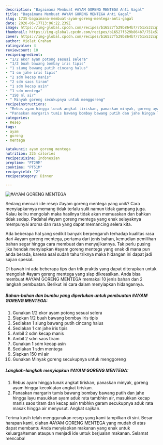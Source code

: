 ```yaml
---
description: "Bagaimana Membuat #AYAM GORENG MENTEGA Anti Gagal"
title: "Bagaimana Membuat #AYAM GORENG MENTEGA Anti Gagal"
slug: 1735-bagaimana-membuat-ayam-goreng-mentega-anti-gagal
date: 2020-06-17T13:06:22.239Z
image: https://img-global.cpcdn.com/recipes/b16527f529b864b7/751x532cq70/ayam-goreng-mentega-foto-resep-utama.jpg
thumbnail: https://img-global.cpcdn.com/recipes/b16527f529b864b7/751x532cq70/ayam-goreng-mentega-foto-resep-utama.jpg
cover: https://img-global.cpcdn.com/recipes/b16527f529b864b7/751x532cq70/ayam-goreng-mentega-foto-resep-utama.jpg
author: Violet Graham
ratingvalue: 4
reviewcount: 10
recipeingredient:
- "1/2 ekor ayam potong sesuai selera"
- "1/2 buah bawang bombay iris tipis"
- "1 siung bawang putih cincang halus"
- "1 cm jahe iris tipis"
- "2 sdm kecap manis"
- "2 sdm saos tiram"
- "1 sdm kecap asin"
- "1 sdm mentega"
- "150 ml air"
- " Minyak goreng secukupnya untuk menggoreng"
recipeinstructions:
- "Rebus ayam hingga lunak angkat tiriskan, panaskan minyak, goreng ayam hingga kecoklatan angkat tiriskan."
- "Panaskan margarin tumis bawang bombay bawang putih dan jahe hingga layu masukkan ayam aduk rata tambhkn air, masukkan kecap manis saos tiram dan kecap asin tmbhkn garam secukupnya aduk rata masak hingga air menyusut. Angkat sajikan."
categories:
- Resep
tags:
- ayam
- goreng
- mentega

katakunci: ayam goreng mentega 
nutrition: 225 calories
recipecuisine: Indonesian
preptime: "PT29M"
cooktime: "PT51M"
recipeyield: "2"
recipecategory: Dinner

---
```



![#AYAM GORENG MENTEGA](https://img-global.cpcdn.com/recipes/b16527f529b864b7/751x532cq70/ayam-goreng-mentega-foto-resep-utama.jpg)

Sedang mencari ide resep #ayam goreng mentega yang unik? Cara menyiapkannya memang tidak terlalu sulit namun tidak gampang juga. Kalau keliru mengolah maka hasilnya tidak akan memuaskan dan bahkan tidak sedap. Padahal #ayam goreng mentega yang enak selayaknya mempunyai aroma dan rasa yang dapat memancing selera kita.



Ada beberapa hal yang sedikit banyak berpengaruh terhadap kualitas rasa dari #ayam goreng mentega, pertama dari jenis bahan, kemudian pemilihan bahan segar hingga cara membuat dan menyajikannya. Tak perlu pusing jika hendak menyiapkan #ayam goreng mentega yang enak di mana pun anda berada, karena asal sudah tahu triknya maka hidangan ini dapat jadi sajian spesial.


Di bawah ini ada beberapa tips dan trik praktis yang dapat diterapkan untuk mengolah #ayam goreng mentega yang siap dikreasikan. Anda bisa membuat #AYAM GORENG MENTEGA memakai 10 jenis bahan dan 2 langkah pembuatan. Berikut ini cara dalam menyiapkan hidangannya.

<!--inarticleads1-->

##### Bahan-bahan dan bumbu yang diperlukan untuk pembuatan #AYAM GORENG MENTEGA:

1. Gunakan 1/2 ekor ayam potong sesuai selera
1. Siapkan 1/2 buah bawang bombay iris tipis
1. Sediakan 1 siung bawang putih cincang halus
1. Sediakan 1 cm jahe iris tipis
1. Ambil 2 sdm kecap manis
1. Ambil 2 sdm saos tiram
1. Gunakan 1 sdm kecap asin
1. Sediakan 1 sdm mentega
1. Siapkan 150 ml air
1. Gunakan  Minyak goreng secukupnya untuk menggoreng




<!--inarticleads2-->

##### Langkah-langkah menyiapkan #AYAM GORENG MENTEGA:

1. Rebus ayam hingga lunak angkat tiriskan, panaskan minyak, goreng ayam hingga kecoklatan angkat tiriskan.
1. Panaskan margarin tumis bawang bombay bawang putih dan jahe hingga layu masukkan ayam aduk rata tambhkn air, masukkan kecap manis saos tiram dan kecap asin tmbhkn garam secukupnya aduk rata masak hingga air menyusut. Angkat sajikan.




Terima kasih telah menggunakan resep yang kami tampilkan di sini. Besar harapan kami, olahan #AYAM GORENG MENTEGA yang mudah di atas dapat membantu Anda menyiapkan makanan yang enak untuk keluarga/teman ataupun menjadi ide untuk berjualan makanan. Selamat mencoba!
